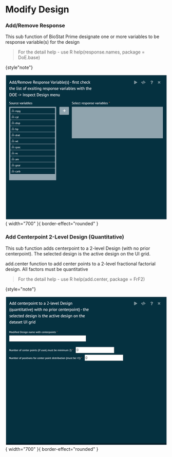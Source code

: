 # Modify Design

### Add/Remove Response

This sub function of BioStat Prime designate one or more variables to be response variable(s) for the design

>For the detail help - use R help(response.names, package = DoE.base)
>
{style"note"}

![alt text](screenshots/image259.png){ width="700" }{ border-effect="rounded" }

### Add Centerpoint 2-Level Design (Quantitative)

This sub function adds centerpoint to a 2-level Design (with no prior centerpoint). The selected design is the active design on the UI grid.

add.center function to add center points to a 2-level fractional factorial design. All factors must be quantitative

>For the detail help - use R help(add.center, package = FrF2)
>
{style="note"}

![alt text](screenshots/image260.png){ width="700" }{ border-effect="rounded" }
